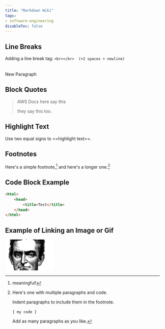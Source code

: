 ```yaml
---
title: "Markdown Wiki"
tags:
- software-engineering
disableToc: false
---
```


## Line Breaks
Adding a line break tag: `<br></br>  (+2 spaces + newline)` <br></br>  
New Paragraph
## Block Quotes
> AWS Docs here say this
> 
> they say this too.
## Highlight Text
Use two equal signs to ==highlight text==.

## Footnotes
Here's a simple footnote,[^1] and here's a longer one.[^bignote]

[^1]: meaningful!

[^bignote]: Here's one with multiple paragraphs and code.

    Indent paragraphs to include them in the footnote.

    `{ my code }`

    Add as many paragraphs as you like.

## Code Block Example
```html
<html>
	<head>
		<title>Test</title>
	</head>
</html>
```

## Example of Linking an Image or Gif
![AltText|200x125](/notes/gifs/hiawheroes.gif)